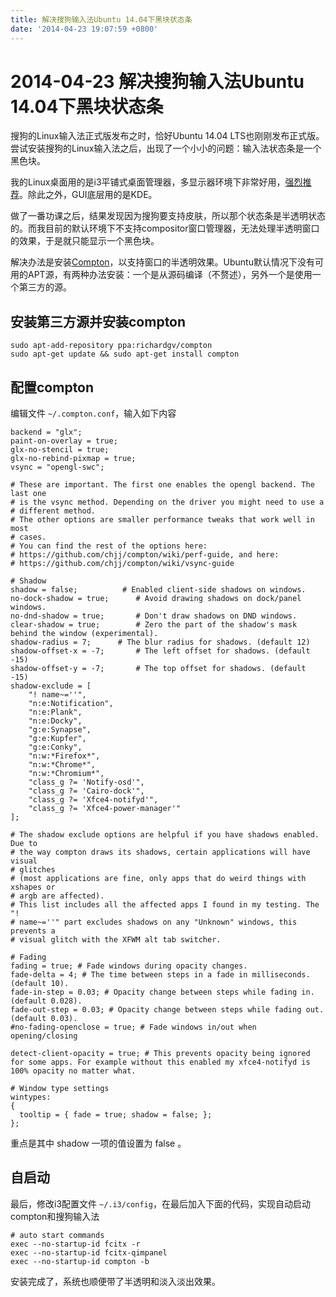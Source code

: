 ```yaml
---
title: 解决搜狗输入法Ubuntu 14.04下黑块状态条
date: '2014-04-23 19:07:59 +0800'
---
```


# 2014-04-23  解决搜狗输入法Ubuntu 14.04下黑块状态条

搜狗的Linux输入法正式版发布之时，恰好Ubuntu 14.04 LTS也刚刚发布正式版。尝试安装搜狗的Linux输入法之后，出现了一个小小的问题：输入法状态条是一个黑色块。

我的Linux桌面用的是i3平铺式桌面管理器，多显示器环境下非常好用，[强烈推荐](http://i3wm.org)。除此之外，GUI底层用的是KDE。

做了一番功课之后，结果发现因为搜狗要支持皮肤，所以那个状态条是半透明状态的。而我目前的默认环境下不支持compositor窗口管理器，无法处理半透明窗口的效果，于是就只能显示一个黑色块。

解决办法是安装[Compton](https://github.com/chjj/compton)，以支持窗口的半透明效果。Ubuntu默认情况下没有可用的APT源，有两种办法安装：一个是从源码编译（不赘述），另外一个是使用一个第三方的源。

## 安装第三方源并安装compton

```text
sudo apt-add-repository ppa:richardgv/compton
sudo apt-get update && sudo apt-get install compton
```

## 配置compton

编辑文件 `~/.compton.conf`，输入如下内容

```text
backend = "glx";
paint-on-overlay = true;
glx-no-stencil = true;
glx-no-rebind-pixmap = true;
vsync = "opengl-swc"; 

# These are important. The first one enables the opengl backend. The last one
# is the vsync method. Depending on the driver you might need to use a
# different method.
# The other options are smaller performance tweaks that work well in most
# cases.
# You can find the rest of the options here:
# https://github.com/chjj/compton/wiki/perf-guide, and here:
# https://github.com/chjj/compton/wiki/vsync-guide

# Shadow
shadow = false;          # Enabled client-side shadows on windows.
no-dock-shadow = true;      # Avoid drawing shadows on dock/panel windows.
no-dnd-shadow = true;       # Don't draw shadows on DND windows.
clear-shadow = true;        # Zero the part of the shadow's mask behind the window (experimental).
shadow-radius = 7;      # The blur radius for shadows. (default 12)
shadow-offset-x = -7;       # The left offset for shadows. (default -15)
shadow-offset-y = -7;       # The top offset for shadows. (default -15)
shadow-exclude = [
    "! name~=''",
    "n:e:Notification",
    "n:e:Plank",
    "n:e:Docky",
    "g:e:Synapse",
    "g:e:Kupfer",
    "g:e:Conky",
    "n:w:*Firefox*",
    "n:w:*Chrome*",
    "n:w:*Chromium*",
    "class_g ?= 'Notify-osd'",
    "class_g ?= 'Cairo-dock'",
    "class_g ?= 'Xfce4-notifyd'",
    "class_g ?= 'Xfce4-power-manager'"
];                                                                                                                                                                                                            

# The shadow exclude options are helpful if you have shadows enabled. Due to
# the way compton draws its shadows, certain applications will have visual
# glitches
# (most applications are fine, only apps that do weird things with xshapes or
# argb are affected).
# This list includes all the affected apps I found in my testing. The "!
# name~=''" part excludes shadows on any "Unknown" windows, this prevents a
# visual glitch with the XFWM alt tab switcher.                                                                                                                                                               

# Fading
fading = true; # Fade windows during opacity changes.
fade-delta = 4; # The time between steps in a fade in milliseconds. (default 10).
fade-in-step = 0.03; # Opacity change between steps while fading in. (default 0.028).
fade-out-step = 0.03; # Opacity change between steps while fading out. (default 0.03).
#no-fading-openclose = true; # Fade windows in/out when opening/closing

detect-client-opacity = true; # This prevents opacity being ignored for some apps. For example without this enabled my xfce4-notifyd is 100% opacity no matter what.

# Window type settings
wintypes:
{
  tooltip = { fade = true; shadow = false; };
};
```

重点是其中 shadow 一项的值设置为 false 。

## 自启动

最后，修改i3配置文件 `~/.i3/config`，在最后加入下面的代码，实现自动启动compton和搜狗输入法

```text
# auto start commands
exec --no-startup-id fcitx -r
exec --no-startup-id fcitx-qimpanel
exec --no-startup-id compton -b
```

安装完成了，系统也顺便带了半透明和淡入淡出效果。

